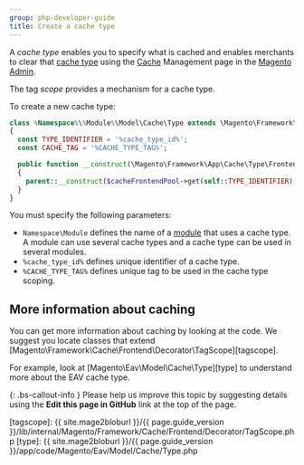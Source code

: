 ```yaml
---
group: php-developer-guide
title: Create a cache type
---
```


A *cache type* enables you to specify what is cached and enables merchants to clear that [cache type](https://glossary.magento.com/cache-type) using the [Cache](https://glossary.magento.com/cache) Management page in the [Magento Admin](https://glossary.magento.com/magento-admin).

The tag *scope* provides a mechanism for a cache type.

To create a new cache type:

```php
class %Namespace%\%Module%\Model\Cache\Type extends \Magento\Framework\Cache\Frontend\Decorator\TagScope
{
  const TYPE_IDENTIFIER = '%cache_type_id%';
  const CACHE_TAG = '%CACHE_TYPE_TAG%';

  public function __construct(\Magento\Framework\App\Cache\Type\FrontendPool $cacheFrontendPool)
  {
    parent::__construct($cacheFrontendPool->get(self::TYPE_IDENTIFIER), self::CACHE_TAG);
  }
}
```

You must specify the following parameters:

*  `Namespace\Module` defines the name of a [module](https://glossary.magento.com/module) that uses a cache type. A module can use several cache types and a cache type can be used in several modules.
*  `%cache_type_id%` defines unique identifier of a cache type.
*  `%CACHE_TYPE_TAG%` defines unique tag to be used in the cache type scoping.

## More information about caching

You can get more information about caching by looking at the code.
We suggest you locate classes that extend [Magento\Framework\Cache\Frontend\Decorator\TagScope][tagscope].

For example, look at [Magento\Eav\Model\Cache\Type][type] to understand more about the EAV cache type.

{: .bs-callout-info }
Please help us improve this topic by suggesting details using the **Edit this page in GitHub** link at the top of the page.

[tagscope]: {{ site.mage2bloburl }}/{{ page.guide_version }}/lib/internal/Magento/Framework/Cache/Frontend/Decorator/TagScope.php
[type]: {{ site.mage2bloburl }}/{{ page.guide_version }}/app/code/Magento/Eav/Model/Cache/Type.php
